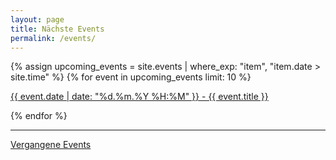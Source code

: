 ```yaml
---
layout: page
title: Nächste Events
permalink: /events/
---
```

{% assign upcoming_events = site.events | where_exp: "item", "item.date > site.time" %}
{% for event in upcoming_events limit: 10 %}

<article>
    <p>
        <a href="{{ event.url }}"><date>{{ event.date | date: "%d.%m.%Y %H:%M" }}</date> - {{ event.title }}</a>
    </p>
</article>

{% endfor %}

---

[Vergangene Events](/vergangene-events)